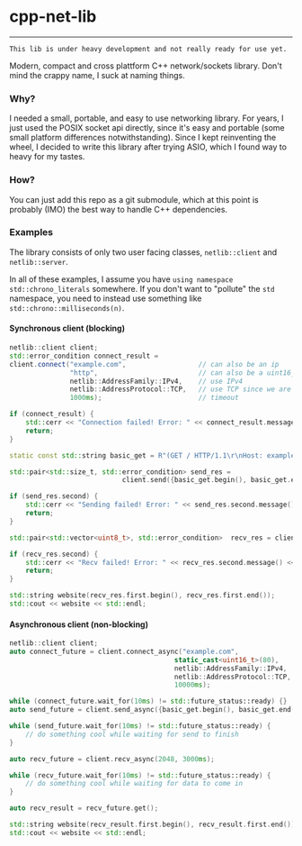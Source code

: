 # cpp-net-lib

***

    This lib is under heavy development and not really ready for use yet.

Modern, compact and cross plattform C++ network/sockets library. 
Don't mind the crappy name, I suck at naming things.

### Why?

I needed a small, portable, and easy to use networking library. 
For years, I just used the POSIX socket api directly, since it's
easy and portable (some small platform differences notwithstanding).
Since I kept reinventing the wheel, I decided to write this library 
after trying ASIO, which I found way to heavy for my tastes.

### How?

You can just add this repo as a git submodule, which at this point is
probably (IMO) the best way to handle C++ dependencies. 

### Examples

The library consists of only two user facing classes, `netlib::client` 
and `netlib::server`.

In all of these examples, I assume you have `using namespace std::chrono_literals` 
somewhere. If you don't want to "pollute" the `std` namespace, you need to
instead use something like `std::chrono::milliseconds(n)`.

#### Synchronous client (blocking)

```c++
netlib::client client;
std::error_condition connect_result = 
client.connect("example.com",                  // can also be an ip
               "http",                         // can also be a uint16_t port
               netlib::AddressFamily::IPv4,    // use IPv4
               netlib::AddressProtocol::TCP,   // use TCP since we are interested in http
               1000ms);                        // timeout

if (connect_result) {
    std::cerr << "Connection failed! Error: " << connect_result.message() << std::endl;
    return;
}

static const std::string basic_get = R"(GET / HTTP/1.1\r\nHost: example.com\r\n\r\n)";

std::pair<std::size_t, std::error_condition> send_res = 
                            client.send({basic_get.begin(), basic_get.end()}, 1000ms);

if (send_res.second) {
    std::cerr << "Sending failed! Error: " << send_res.second.message() << std::endl;
    return;
}

std::pair<std::vector<uint8_t>, std::error_condition>  recv_res = client.recv(2048, 3000ms);

if (recv_res.second) {
    std::cerr << "Recv failed! Error: " << recv_res.second.message() << std::endl;
    return;
}

std::string website(recv_res.first.begin(), recv_res.first.end());
std::cout << website << std::endl;
```
#### Asynchronous client (non-blocking)

```c++
netlib::client client;
auto connect_future = client.connect_async("example.com",
                                         static_cast<uint16_t>(80),
                                         netlib::AddressFamily::IPv4,
                                         netlib::AddressProtocol::TCP,
                                         10000ms);

while (connect_future.wait_for(10ms) != std::future_status::ready) {}
auto send_future = client.send_async({basic_get.begin(), basic_get.end()},1000ms);

while (send_future.wait_for(10ms) != std::future_status::ready) {
    // do something cool while waiting for send to finish
}

auto recv_future = client.recv_async(2048, 3000ms);

while (recv_future.wait_for(10ms) != std::future_status::ready) {
    // do something cool while waiting for data to come in
}

auto recv_result = recv_future.get();

std::string website(recv_result.first.begin(), recv_result.first.end());
std::cout << website << std::endl;
```


